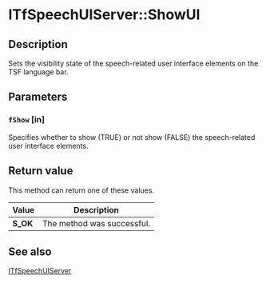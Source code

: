 # ITfSpeechUIServer::ShowUI

## Description

Sets the visibility state of the speech-related user interface elements on the TSF language bar.

## Parameters

### `fShow` [in]

Specifies whether to show (TRUE) or not show (FALSE) the speech-related user interface elements.

## Return value

This method can return one of these values.

| Value | Description |
| --- | --- |
| **S_OK** | The method was successful. |

## See also

[ITfSpeechUIServer](https://learn.microsoft.com/windows/desktop/api/ctfspui/nn-ctfspui-itfspeechuiserver)